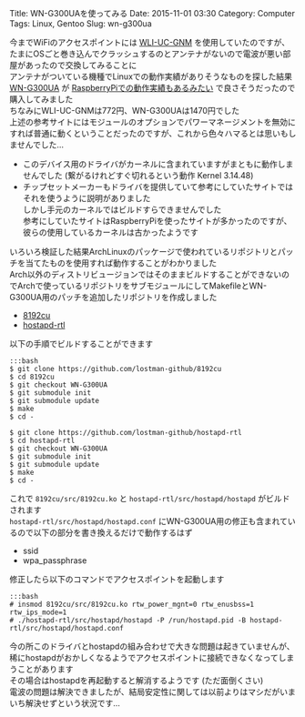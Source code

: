 Title: WN-G300UAを使ってみる
Date: 2015-11-01 03:30
Category: Computer
Tags: Linux, Gentoo
Slug: wn-g300ua

今までWiFiのアクセスポイントには [WLI-UC-GNM](http://buffalo.jp/product/wireless-lan/client/wli-uc-gnm/) を使用していたのですが、たまにOSごと巻き込んでクラッシュするのとアンテナがないので電波が悪い部屋があったので交換してみることに  
アンテナがついている機種でLinuxでの動作実績がありそうなものを探した結果 [WN-G300UA](http://www.iodata.jp/product/network/adp/wn-g300ua/) が [RaspberryPiでの動作実績もあるみたい](http://itkobo-z.jp/wp/archives/432) で良さそうだったので購入してみました  
ちなみにWLI-UC-GNMは772円、WN-G300UAは1470円でした  
上述の参考サイトにはモジュールのオプションでパワーマネージメントを無効にすれば普通に動くということだったのですが、これから色々ハマるとは思いもしませんでした…

* このデバイス用のドライバがカーネルに含まれていますがまともに動作しませんでした (繋がるけれどすぐ切れるという動作 Kernel 3.14.48)
* チップセットメーカーもドライバを提供していて参考にしていたサイトではそれを使うように説明がありました  
しかし手元のカーネルではビルドすらできませんでした  
参考にしていたサイトはRaspberryPiを使ったサイトが多かったのですが、彼らの使用しているカーネルは古かったようです

いろいろ検証した結果ArchLinuxのパッケージで使われているリポジトリとパッチを当てたものを使用すれば動作することがわかりました  
Arch以外のディストリビュージョンではそのままビルドすることができないのでArchで使っているリポジトリをサブモジュールにしてMakefileとWN-G300UA用のパッチを追加したリポジトリを作成しました

* [8192cu](https://github.com/lostman-github/8192cu)
* [hostapd-rtl](https://github.com/lostman-github/hostapd-rtl)

以下の手順でビルドすることができます

    :::bash
    $ git clone https://github.com/lostman-github/8192cu
    $ cd 8192cu
    $ git checkout WN-G300UA
    $ git submodule init
    $ git submodule update
    $ make
    $ cd -
    
    $ git clone https://github.com/lostman-github/hostapd-rtl
    $ cd hostapd-rtl
    $ git checkout WN-G300UA
    $ git submodule init
    $ git submodule update
    $ make
    $ cd -

これで `8192cu/src/8192cu.ko` と `hostapd-rtl/src/hostapd/hostapd` がビルドされます  
`hostapd-rtl/src/hostapd/hostapd.conf` にWN-G300UA用の修正も含まれているので以下の部分を書き換えるだけで動作するはず

* ssid
* wpa_passphrase

修正したら以下のコマンドでアクセスポイントを起動します

    :::bash
    # insmod 8192cu/src/8192cu.ko rtw_power_mgnt=0 rtw_enusbss=1 rtw_ips_mode=1
    # ./hostapd-rtl/src/hostapd/hostapd -P /run/hostapd.pid -B hostapd-rtl/src/hostapd/hostapd.conf

今の所このドライバとhostapdの組み合わせで大きな問題は起きていませんが、稀にhostapdがおかしくなるようでアクセスポイントに接続できなくなってしまうことがあります  
その場合はhostapdを再起動すると解消するようです (ただ面倒くさい)  
電波の問題は解決できましたが、結局安定性に関しては以前よりはマシだがいまいち解決せずという状況です…
